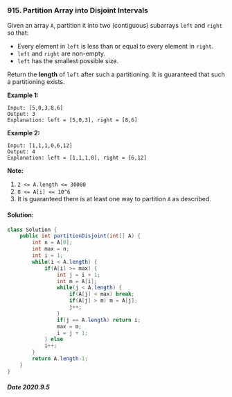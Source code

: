 ### 915. Partition Array into Disjoint Intervals

Given an array `A`, partition it into two (contiguous) subarrays `left` and `right` so that:

- Every element in `left` is less than or equal to every element in `right`.
- `left` and `right` are non-empty.
- `left` has the smallest possible size.

Return the **length** of `left` after such a partitioning. It is guaranteed that such a partitioning exists.

 

**Example 1:**

```
Input: [5,0,3,8,6]
Output: 3
Explanation: left = [5,0,3], right = [8,6]
```

**Example 2:**

```
Input: [1,1,1,0,6,12]
Output: 4
Explanation: left = [1,1,1,0], right = [6,12]
```

 

**Note:**

1. `2 <= A.length <= 30000`
2. `0 <= A[i] <= 10^6`
3. It is guaranteed there is at least one way to partition `A` as described.

####  Solution:

```java
class Solution {
    public int partitionDisjoint(int[] A) {
        int n = A[0];
        int max = n;
        int i = 1;
        while(i < A.length) {
            if(A[i] >= max) {
                int j = i + 1;
                int m = A[i];
                while(j < A.length) {
                    if(A[j] < max) break;
                    if(A[j] > m) m = A[j];
                    j++;
                }
                if(j == A.length) return i;
                max = m;
                i = j + 1;
            } else
            i++;
        }
        return A.length-1;
    }
}
```

##### Date 2020.9.5